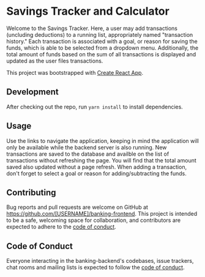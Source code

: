 # Savings Tracker and Calculator

Welcome to the Savings Tracker. Here, a user may add transactions (uncluding deductions) to a running list, appropriately named "transaction history." Each transaction is associated with a goal, or reason for saving the funds, which is able to be selected from a dropdown menu. Additionally, the total amount of funds based on the sum of all transactions is displayed and updated as the user files transactions.

This project was bootstrapped with [Create React App](https://github.com/facebook/create-react-app).

## Development
After checking out the repo, run `yarn install` to install dependencies.

## Usage

Use the links to navigate the application, keeping in mind the application will only be available while the backend server is also running. New transactions are saved to the database and availble on the list of transactions without refreshing the page. You will find that the total amount saved also updated without a page refresh. When adding a transaction, don't forget to select a goal or reason for adding/subtracting the funds.

## Contributing

Bug reports and pull requests are welcome on GitHub at https://github.com/[USERNAME]/banking-frontend. This project is intended to be a safe, welcoming space for collaboration, and contributors are expected to adhere to the [code of conduct](https://github.com/[USERNAME]/banking-frontend/blob/master/CODE_OF_CONDUCT.md).

## Code of Conduct

Everyone interacting in the banking-backend's codebases, issue trackers, chat rooms and mailing lists is expected to follow the [code of conduct](https://github.com/[USERNAME]/banking-frontend/blob/master/CODE_OF_CONDUCT.md).
